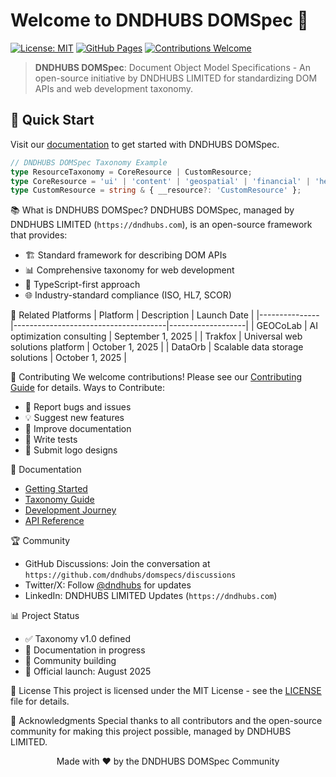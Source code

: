 # Welcome to DNDHUBS DOMSpec 🎉

[![License: MIT](https://img.shields.io/badge/License-MIT-yellow.svg)](https://opensource.org/licenses/MIT)
[![GitHub Pages](https://img.shields.io/badge/docs-GitHub%20Pages-blue)](https://dndhubs.com/docs/domspecs)
[![Contributions Welcome](https://img.shields.io/badge/contributions-welcome-brightgreen.svg?style=flat)](CONTRIBUTING.md)

> **DNDHUBS DOMSpec**: Document Object Model Specifications - An open-source initiative by DNDHUBS LIMITED for standardizing DOM APIs and web development taxonomy.

## 🚀 Quick Start

Visit our [documentation](https://dndhubs.com/docs/domspecs) to get started with DNDHUBS DOMSpec.

```typescript
// DNDHUBS DOMSpec Taxonomy Example
type ResourceTaxonomy = CoreResource | CustomResource;
type CoreResource = 'ui' | 'content' | 'geospatial' | 'financial' | 'healthcare';
type CustomResource = string & { __resource?: 'CustomResource' };
```

📚 What is DNDHUBS DOMSpec?
DNDHUBS DOMSpec, managed by DNDHUBS LIMITED (`https://dndhubs.com`), is an open-source framework that provides:

- 🏗️ Standard framework for describing DOM APIs
- 📊 Comprehensive taxonomy for web development
- 🔧 TypeScript-first approach
- 🌐 Industry-standard compliance (ISO, HL7, SCOR)

🎯 Related Platforms
| Platform      | Description                          | Launch Date       |
|---------------|--------------------------------------|-------------------|
| GEOCoLab      | AI optimization consulting           | September 1, 2025 |
| Trakfox       | Universal web solutions platform     | October 1, 2025   |
| DataOrb       | Scalable data storage solutions      | October 1, 2025   |

🤝 Contributing
We welcome contributions! Please see our [Contributing Guide](CONTRIBUTING.md) for details.
Ways to Contribute:

- 🐛 Report bugs and issues
- 💡 Suggest new features
- 📖 Improve documentation
- 🧪 Write tests
- 🎨 Submit logo designs

📖 Documentation

- [Getting Started](https://github.com/dndhubs/domspecs/wiki/Getting-Started)
- [Taxonomy Guide](https://github.com/dndhubs/domspecs/wiki/Taxonomy)
- [Development Journey](https://github.com/dndhubs/domspecs/wiki/Development-Journey)
- [API Reference](https://github.com/dndhubs/domspecs/wiki/API-Reference)

🏆 Community

- GitHub Discussions: Join the conversation at `https://github.com/dndhubs/domspecs/discussions`
- Twitter/X: Follow [@dndhubs](https://x.com/dndhubs) for updates
- LinkedIn: DNDHUBS LIMITED Updates (`https://dndhubs.com`)

📊 Project Status

- ✅ Taxonomy v1.0 defined
- 🔄 Documentation in progress
- 🔄 Community building
- 📅 Official launch: August 2025

📝 License
This project is licensed under the MIT License - see the [LICENSE](LICENSE) file for details.

🙏 Acknowledgments
Special thanks to all contributors and the open-source community for making this project possible, managed by DNDHUBS LIMITED.

<p align="center">
  Made with ❤️ by the DNDHUBS DOMSpec Community
</p>